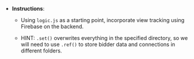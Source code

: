 * **Instructions**:

    * Using `logic.js` as a starting point, incorporate view tracking using Firebase on the backend. 

    * HINT: `.set()` overwrites everything in the specified directory, so we will need to use `.ref()` to store bidder data and connections in different folders.  


